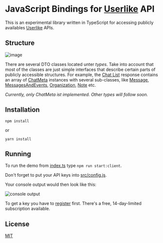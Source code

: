 # JavaScript Bindings for [Userlike](https://www.userlike.com/en/) API

This is an experimental library written in TypeScript for accessing publicly availables [Userlike](https://www.userlike.com/en/public/tutorial/api/intro) APIs.

## Structure 

![image](https://image.ibb.co/iSMhak/structure.png)

There are several DTO classes located unter *types*. Take into account that most of the classes are just simple interfaces that describe certain parts of publicly accessible structures. For example, the [Chat List](https://www.userlike.com/chat_list) response contains an array of [ChatMeta](https://github.com/brakmic/userlike-js/blob/master/src/api/v1/public/types/chat/chat-meta.ts) instances with several sub-classes, like [Message](https://github.com/brakmic/userlike-js/blob/master/src/api/v1/public/types/chat/message.ts), [MessagesAndEvents](https://github.com/brakmic/userlike-js/blob/master/src/api/v1/public/types/chat/messages-and-event.ts), [Organization](https://github.com/brakmic/userlike-js/blob/master/src/api/v1/public/types/chat/organization.ts), [Note](https://github.com/brakmic/userlike-js/blob/master/src/api/v1/public/types/chat/note.ts) etc.

*Currently, only ChatMeta ist implemented. Other types will follow soon.*

## Installation

`npm install`

or 

`yarn install`

## Running

To run the demo from [index.ts](https://github.com/brakmic/userlike-js/blob/master/index.ts#L21) type `npm run start:client`.

Don't forget to put your API keys into [src/config.js](https://github.com/brakmic/userlike-js/blob/master/src/config.json).

Your console output would then look like this:

![console output](https://preview.ibb.co/iEG11Q/chat_meta.png)

To get a key you have to [register](https://www.userlike.com/en/pricing) first. There's a free, 14-day-limited subscription available. 


## License 

[MIT](https://github.com/brakmic/userlike-js/blob/master/LICENSE)

